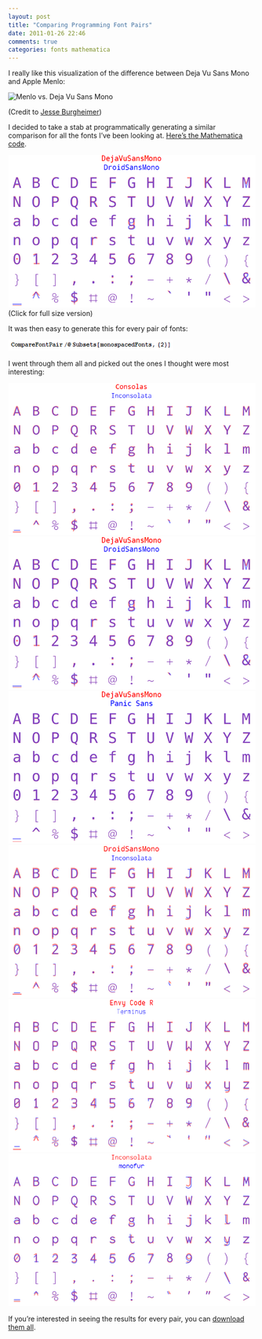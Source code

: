 ```yaml
---
layout: post
title: "Comparing Programming Font Pairs"
date: 2011-01-26 22:46
comments: true
categories: fonts mathematica
---
```

I really like this visualization of the difference between Deja Vu Sans Mono and Apple Menlo:

![Menlo vs. Deja Vu Sans Mono](http://typophile.com/files/menlovsdejavusansmono_6131.png)

(Credit to [Jesse Burgheimer](http://www.down10.com))

I decided to take a stab at programmatically generating a similar comparison for all the fonts I’ve been looking at.  [Here’s the Mathematica code](/assets/paircompare.nb).

[![Menlo vs. Deja Vu Sans Mono in Mathematica](images/dejavusansmonodroidsansmono.png)](images/dejavusansmonodroidsansmono.png)
(Click for full size version)

It was then easy to generate this for every pair of fonts:

![CompareFontPair /@ Subsets[monospacedFonts, {2}]](/images/MapCompareFontPair.png)

I went through them all and picked out the ones I thought were most interesting:

[![consolasinconsolata](/images/consolasinconsolata.png)](/images/consolasinconsolata.png)
[![dejavusansmonodroidsansmono](/images/dejavusansmonodroidsansmono.png)](/images/dejavusansmonodroidsansmono.png)
[![dejavusansmonopanicsans](/images/dejavusansmonopanicsans.png)](/images/dejavusansmonopanicsans.png)
[![droidsansmonoinconsolata](/images/droidsansmonoinconsolata.png)](/images/droidsansmonoinconsolata.png)
[![envycoderterminus](/images/envycoderterminus.png)](/images/envycoderterminus.png)
[![inconsolatamonofur](/images/inconsolatamonofur.png)](/images/inconsolatamonofur.png)

If you’re interested in seeing the results for every pair, you can [download them all](https://s3.amazonaws.com/1overBlog/programming_fonts/AllFontPairComparisons.zip).